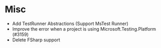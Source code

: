# Misc

- Add TestRunner Abstractions (Support MsTest Runner)
- Improve the error when a project is using Microsoft.Testing.Platform (#3159)
- Delete FSharp support

